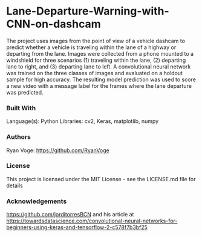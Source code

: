 # **Lane-Departure-Warning-with-CNN-on-dashcam**
The project uses images from the point of view of a vehicle dashcam to predict whether a vehicle is traveling within the lane of a highway or departing from the lane.  Images were collected from a phone mounted to a windshield for three scenarios (1) traveling within the lane, (2) departing lane to right, and (3) departing lane to left.  A convolutional neural network was trained on the three classes of images and evaluated on a holdout sample for high accuracy.  The resulting model prediction was used to score a new video with a message label for the frames where the lane departure was predicted.  

### Built With
Language(s): Python
Libraries: cv2, Keras, matplotlib, numpy

### Authors
Ryan Voge: https://github.com/RyanVoge

### License
This project is licensed under the MIT License - see the LICENSE.md file for details

### Acknowledgements
https://github.com/jorditorresBCN and his article at https://towardsdatascience.com/convolutional-neural-networks-for-beginners-using-keras-and-tensorflow-2-c578f7b3bf25
